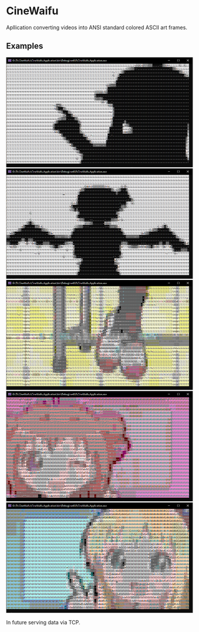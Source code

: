 # CineWaifu
Apllication converting videos into ANSI standard colored ASCII art frames.

## Examples
![alt text](https://github.com/Kur3k/CineWaifu/blob/master/Examples/sample1.png?raw=true)
![alt text](https://github.com/Kur3k/CineWaifu/blob/master/Examples/sample2.png?raw=true)
![alt text](https://github.com/Kur3k/CineWaifu/blob/master/Examples/sample3.png?raw=true)
![alt text](https://github.com/Kur3k/CineWaifu/blob/master/Examples/sample4.png?raw=true)
![alt text](https://github.com/Kur3k/CineWaifu/blob/master/Examples/sample5.png?raw=true)

In future serving data via TCP.

